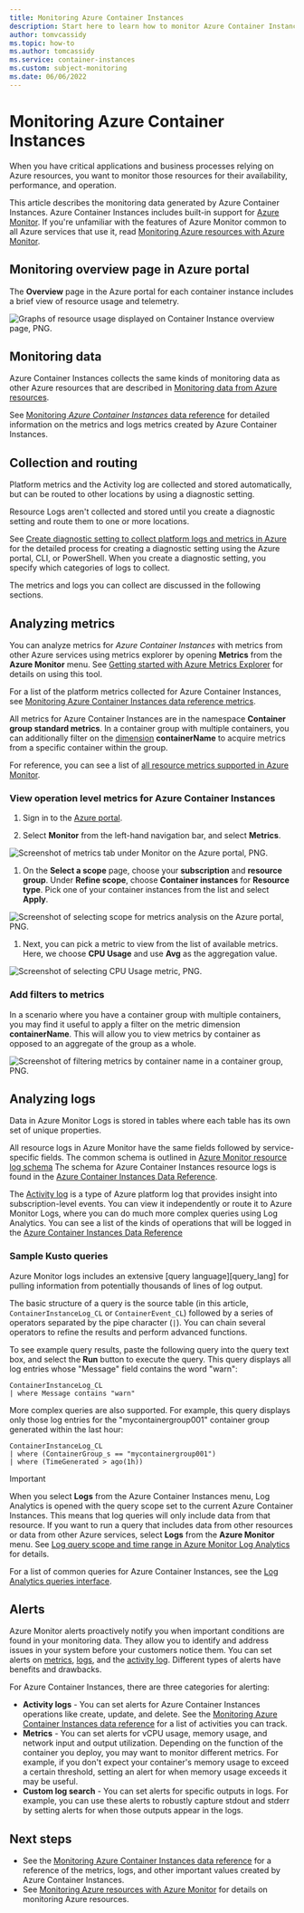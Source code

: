 ```yaml
---
title: Monitoring Azure Container Instances
description: Start here to learn how to monitor Azure Container Instances
author: tomvcassidy
ms.topic: how-to
ms.author: tomcassidy
ms.service: container-instances
ms.custom: subject-monitoring
ms.date: 06/06/2022
---
```


# Monitoring Azure Container Instances

When you have critical applications and business processes relying on Azure resources, you want to monitor those resources for their availability, performance, and operation.

This article describes the monitoring data generated by Azure Container Instances. Azure Container Instances includes built-in support for [Azure Monitor](../azure-monitor/overview.md). If you're unfamiliar with the features of Azure Monitor common to all Azure services that use it, read [Monitoring Azure resources with Azure Monitor](../azure-monitor/essentials/monitor-azure-resource.md).

## Monitoring overview page in Azure portal

The **Overview** page in the Azure portal for each container instance includes a brief view of resource usage and telemetry.

  ![Graphs of resource usage displayed on Container Instance overview page, PNG.](./media/monitor-azure-container-instances/overview-monitoring-data.png)

## Monitoring data

Azure Container Instances collects the same kinds of monitoring data as other Azure resources that are described in [Monitoring data from Azure resources](../azure-monitor/essentials/monitor-azure-resource.md#monitoring-data-from-Azure-resources).

See [Monitoring *Azure Container Instances* data reference](monitor-azure-container-instances-reference.md) for detailed information on the metrics and logs metrics created by Azure Container Instances.

## Collection and routing

Platform metrics and the Activity log are collected and stored automatically, but can be routed to other locations by using a diagnostic setting.  

Resource Logs aren't collected and stored until you create a diagnostic setting and route them to one or more locations.

See [Create diagnostic setting to collect platform logs and metrics in Azure](/azure/azure-monitor/platform/diagnostic-settings) for the detailed process for creating a diagnostic setting using the Azure portal, CLI, or PowerShell. When you create a diagnostic setting, you specify which categories of logs to collect.

The metrics and logs you can collect are discussed in the following sections.

## Analyzing metrics

You can analyze metrics for *Azure Container Instances* with metrics from other Azure services using metrics explorer by opening **Metrics** from the **Azure Monitor** menu. See [Getting started with Azure Metrics Explorer](../azure-monitor/essentials/metrics-getting-started.md) for details on using this tool.

For a list of the platform metrics collected for Azure Container Instances, see [Monitoring Azure Container Instances data reference metrics](monitor-azure-container-instances-reference.md#metrics).

All metrics for Azure Container Instances are in the namespace **Container group standard metrics**. In a container group with multiple containers, you can additionally filter on the [dimension](monitor-azure-container-instances-reference.md#metric-dimensions) **containerName** to acquire metrics from a specific container within the group.

For reference, you can see a list of [all resource metrics supported in Azure Monitor](../azure-monitor/essentials/metrics-supported.md).

### View operation level metrics for Azure Container Instances

1. Sign in to the [Azure portal](https://portal.azure.com/).

1. Select **Monitor** from the left-hand navigation bar, and select **Metrics**.

  ![Screenshot of metrics tab under Monitor on the Azure portal, PNG.](./media/monitor-azure-container-instances/azure-monitor-metrics-pane.png)

1. On the **Select a scope** page, choose your **subscription** and **resource group**. Under **Refine scope**, choose **Container instances** for **Resource type**. Pick one of your container instances from the list and select **Apply**.

  ![Screenshot of selecting scope for metrics analysis on the Azure portal, PNG.](./media/monitor-azure-container-instances/select-a-scope.png)

1. Next, you can pick a metric to view from the list of available metrics. Here, we choose **CPU Usage** and use **Avg** as the aggregation value.

  ![Screenshot of selecting CPU Usage metric, PNG.](./media/monitor-azure-container-instances/select-a-metric.png)

### Add filters to metrics

In a scenario where you have a container group with multiple containers, you may find it useful to apply a filter on the metric dimension **containerName**. This will allow you to view metrics by container as opposed to an aggregate of the group as a whole.

  ![Screenshot of filtering metrics by container name in a container group, PNG.](./media/monitor-azure-container-instances/apply-a-filter.png)

## Analyzing logs

Data in Azure Monitor Logs is stored in tables where each table has its own set of unique properties.  

All resource logs in Azure Monitor have the same fields followed by service-specific fields. The common schema is outlined in [Azure Monitor resource log schema](../azure-monitor/essentials/resource-logs-schema.md) The schema for Azure Container Instances resource logs is found in the [Azure Container Instances Data Reference](monitor-azure-container-instances-reference.md#schemas).

The [Activity log](../azure-monitor/essentials/activity-log.md) is a type of Azure platform log that provides insight into subscription-level events. You can view it independently or route it to Azure Monitor Logs, where you can do much more complex queries using Log Analytics. You can see a list of the kinds of operations that will be logged in the [Azure Container Instances Data Reference](monitor-azure-container-instances-reference.md#activity-log)

### Sample Kusto queries

Azure Monitor logs includes an extensive [query language][query_lang] for pulling information from potentially thousands of lines of log output.

The basic structure of a query is the source table (in this article, `ContainerInstanceLog_CL` or `ContainerEvent_CL`) followed by a series of operators separated by the pipe character (`|`). You can chain several operators to refine the results and perform advanced functions.

To see example query results, paste the following query into the query text box, and select the **Run** button to execute the query. This query displays all log entries whose "Message" field contains the word "warn":

```query
ContainerInstanceLog_CL
| where Message contains "warn"
```

More complex queries are also supported. For example, this query displays only those log entries for the "mycontainergroup001" container group generated within the last hour:

```query
ContainerInstanceLog_CL
| where (ContainerGroup_s == "mycontainergroup001")
| where (TimeGenerated > ago(1h))
```

> [!IMPORTANT]
> When you select **Logs** from the Azure Container Instances menu, Log Analytics is opened with the query scope set to the current Azure Container Instances. This means that log queries will only include data from that resource. If you want to run a query that includes data from other resources or data from other Azure services, select **Logs** from the **Azure Monitor** menu. See [Log query scope and time range in Azure Monitor Log Analytics](../azure-monitor/logs/scope.md) for details.

For a list of common queries for Azure Container Instances, see the [Log Analytics queries interface](../azure-monitor/logs/queries.md).

## Alerts

Azure Monitor alerts proactively notify you when important conditions are found in your monitoring data. They allow you to identify and address issues in your system before your customers notice them. You can set alerts on [metrics](/azure/azure-monitor/alerts/alerts-metric-overview), [logs](/azure/azure-monitor/alerts/alerts-unified-log), and the [activity log](/azure/azure-monitor/alerts/activity-log-alerts). Different types of alerts have benefits and drawbacks.

For Azure Container Instances, there are three categories for alerting:

* **Activity logs** - You can set alerts for Azure Container Instances operations like create, update, and delete. See the [Monitoring Azure Container Instances data reference](monitor-azure-container-instances-reference.md#activity-log) for a list of activities you can track.
* **Metrics** - You can set alerts for vCPU usage, memory usage, and network input and output utilization. Depending on the function of the container you deploy, you may want to monitor different metrics. For example, if you don't expect your container's memory usage to exceed a certain threshold, setting an alert for when memory usage exceeds it may be useful.
* **Custom log search** - You can set alerts for specific outputs in logs. For example, you can use these alerts to robustly capture stdout and stderr by setting alerts for when those outputs appear in the logs.

## Next steps

* See the [Monitoring Azure Container Instances data reference](monitor-azure-container-instances-reference.md) for a reference of the metrics, logs, and other important values created by Azure Container Instances.
* See [Monitoring Azure resources with Azure Monitor](../azure-monitor/essentials/monitor-azure-resource.md) for details on monitoring Azure resources.